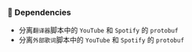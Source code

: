 ### 🔣 Dependencies
  * 分离`翻译器`脚本中的 `YouTube` 和 `Spotify` 的 `protobuf`
  * 分离`外部歌词`脚本中的 `YouTube` 和 `Spotify` 的 `protobuf`
